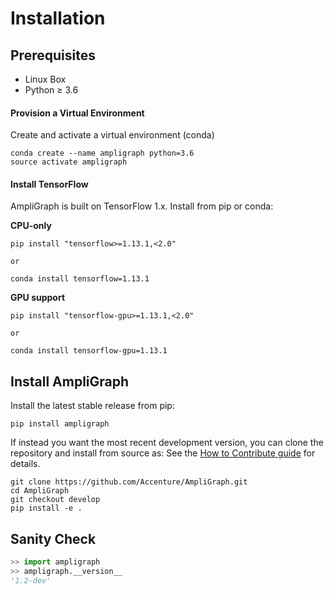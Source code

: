 
# Installation

## Prerequisites

* Linux Box
* Python ≥ 3.6

#### Provision a Virtual Environment

Create and activate a virtual environment (conda)

```
conda create --name ampligraph python=3.6
source activate ampligraph
```

#### Install TensorFlow

AmpliGraph is built on TensorFlow 1.x.
Install from pip or conda:

**CPU-only**

```
pip install "tensorflow>=1.13.1,<2.0"

or 

conda install tensorflow=1.13.1
```

**GPU support**

```
pip install "tensorflow-gpu>=1.13.1,<2.0"

or 

conda install tensorflow-gpu=1.13.1
```


## Install AmpliGraph


Install the latest stable release from pip:

```
pip install ampligraph
```


If instead you want the most recent development version, you can clone the repository
and install from source as: See the [How to Contribute guide](dev.md) for details.

```
git clone https://github.com/Accenture/AmpliGraph.git
cd AmpliGraph
git checkout develop
pip install -e .
```

## Sanity Check

```python
>> import ampligraph
>> ampligraph.__version__
'1.2-dev'
```
